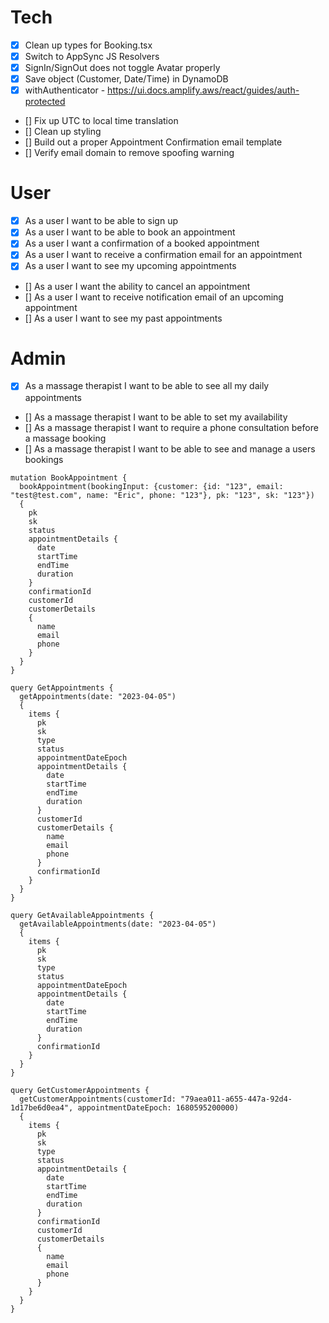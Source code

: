 # Tech

- [x] Clean up types for Booking.tsx
- [x] Switch to AppSync JS Resolvers
- [x] SignIn/SignOut does not toggle Avatar properly
- [x] Save object (Customer, Date/Time) in DynamoDB
- [x] withAuthenticator - https://ui.docs.amplify.aws/react/guides/auth-protected
- [] Fix up UTC to local time translation
- [] Clean up styling
- [] Build out a proper Appointment Confirmation email template
- [] Verify email domain to remove spoofing warning

# User

- [x] As a user I want to be able to sign up
- [x] As a user I want to be able to book an appointment
- [x] As a user I want a confirmation of a booked appointment
- [x] As a user I want to receive a confirmation email for an appointment
- [x] As a user I want to see my upcoming appointments
- [] As a user I want the ability to cancel an appointment
- [] As a user I want to receive notification email of an upcoming appointment
- [] As a user I want to see my past appointments

# Admin

- [x] As a massage therapist I want to be able to see all my daily appointments
- [] As a massage therapist I want to be able to set my availability
- [] As a massage therapist I want to require a phone consultation before a massage booking
- [] As a massage therapist I want to be able to see and manage a users bookings

```
mutation BookAppointment {
  bookAppointment(bookingInput: {customer: {id: "123", email: "test@test.com", name: "Eric", phone: "123"}, pk: "123", sk: "123"})
  {
    pk
    sk
    status
    appointmentDetails {
      date
      startTime
      endTime
      duration
    }
    confirmationId
    customerId
    customerDetails
    {
      name
      email
      phone
    }
  }
}

query GetAppointments {
  getAppointments(date: "2023-04-05")
  {
    items {
      pk
      sk
      type
      status
      appointmentDateEpoch
      appointmentDetails {
        date
        startTime
        endTime
        duration
      }
      customerId
      customerDetails {
        name
        email
        phone
      }
      confirmationId
    }
  }
}

query GetAvailableAppointments {
  getAvailableAppointments(date: "2023-04-05")
  {
    items {
      pk
      sk
      type
      status
      appointmentDateEpoch
      appointmentDetails {
        date
        startTime
        endTime
        duration
      }
      confirmationId
    }
  }
}

query GetCustomerAppointments {
  getCustomerAppointments(customerId: "79aea011-a655-447a-92d4-1d17be6d0ea4", appointmentDateEpoch: 1680595200000)
  {
    items {
      pk
      sk
      type
      status
      appointmentDetails {
        date
        startTime
        endTime
        duration
      }
      confirmationId
      customerId
      customerDetails
      {
        name
        email
        phone
      }
    }
  }
}
```
